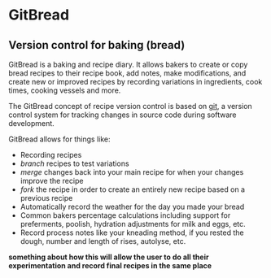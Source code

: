 # GitBread

## Version control for baking (bread)

GitBread is a baking and recipe diary. It allows bakers to create or copy bread recipes 
to their recipe book, add notes, make modifications, and create new or improved recipes 
by recording variations in ingredients, cook times, cooking vessels and more. 

The GitBread concept of recipe version control is based on [git](https://git-scm.com/),
a version control system for tracking changes in source code during software development.

GitBread allows for things like:
- Recording recipes
- *branch* recipes to test variations
- *merge* changes back into your main recipe for when your changes improve the recipe
- *fork* the recipe in order to create an entirely new recipe based on a previous recipe
- Automatically record the weather for the day you made your bread
- Common bakers percentage calculations including support for preferments, poolish, hydration adjustments for milk and eggs, etc. 
- Record process notes like your kneading method, if you rested the dough, number and length of rises, autolyse, etc.

**something about how this will allow the user to do all their experimentation and record final recipes in the same place**
  